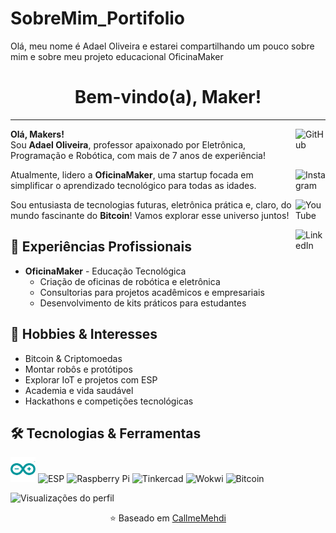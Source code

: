 # SobreMim_Portifolio
Olá, meu nome é Adael Oliveira e estarei compartilhando um pouco sobre mim e sobre meu projeto educacional OficinaMaker

<h1 align="center">Bem-vindo(a), Maker!</h1>
<hr />

<!-- Links para redes sociais com ícones -->
<a href="https://github.com/seuusuario" target="_blank">
  <img align="right" src="https://cdn.iconscout.com/icon/free/png-256/github-108-438008.png" width="48px" height="48px" alt="GitHub">
</a>

<!-- Parágrafo de introdução -->
<p align="left">
  <b>Olá, Makers!</b> <br>
  Sou <b>Adael Oliveira</b>, professor apaixonado por Eletrônica, Programação e Robótica, com mais de 7 anos de experiência!
</p>

<!-- Outro link social com ícone -->
<a href="https://www.instagram.com/seuusuario/" target="_blank">
  <img align="right" src="https://cdn.icon-icons.com/icons2/1211/PNG/512/1491579602-yumminkysocialmedia36_83067.png" width="48px" height="48px" alt="Instagram">
</a>

<p align="left">
  Atualmente, lidero a <b>OficinaMaker</b>, uma startup focada em simplificar o aprendizado tecnológico para todas as idades.
</p>

<a href="https://www.youtube.com/seuusuario/" target="_blank">
  <img align="right" src="https://i.ibb.co/kSWhXVq/youtube.png" width="48px" height="48px" alt="YouTube">
</a>

<p align="left">
  Sou entusiasta de tecnologias futuras, eletrônica prática e, claro, do mundo fascinante do <b>Bitcoin</b>! Vamos explorar esse universo juntos!
</p>

<a href="https://www.linkedin.com/in/seuusuario/" target="_blank">
  <img align="right" src="https://i.ibb.co/Kx2GSrT/linkedin.png" width="48px" height="48px" alt="LinkedIn">
</a>

<!-- Seção de experiências profissionais -->
<h2>🚀 Experiências Profissionais</h2>
<ul>
  <li><b>OficinaMaker</b> - Educação Tecnológica
    <ul>
      <li>Criação de oficinas de robótica e eletrônica</li>
      <li>Consultorias para projetos acadêmicos e empresariais</li>
      <li>Desenvolvimento de kits práticos para estudantes</li>
    </ul>
  </li>
  <!-- Mais experiências podem ser adicionadas aqui -->
</ul>

<!-- Seção de hobbies -->
<h2>👾 Hobbies & Interesses</h2>
<ul>
  <li>Bitcoin & Criptomoedas</li>
  <li>Montar robôs e protótipos</li>
  <li>Explorar IoT e projetos com ESP</li>
  <li>Academia e vida saudável</li>
  <li>Hackathons e competições tecnológicas</li>
</ul>

<!-- Seção de tecnologias e ferramentas usadas -->
<h2>🛠️ Tecnologias & Ferramentas</h2>
<p align="left">
  <img src="https://raw.githubusercontent.com/devicons/devicon/master/icons/arduino/arduino-original.svg" alt="Arduino" width="40" height="40">
  <img src="https://i.ibb.co/BGLCwPM/esp.png" alt="ESP" width="40" height="40">
  <img src="https://i.ibb.co/41FVgWp/raspberry-pi.png" alt="Raspberry Pi" width="40" height="40">
  <img src="https://i.ibb.co/C7C2Zw5/tinkercad.png" alt="Tinkercad" width="40" height="40">
  <img src="https://i.ibb.co/KxhW2pD/wokwi.png" alt="Wokwi" width="40" height="40">
  <img src="https://upload.wikimedia.org/wikipedia/commons/4/46/Bitcoin.svg" alt="Bitcoin" width="40" height="40">
</p>

<!-- Contador de visualizações no perfil -->
<p align="left">
  <img src="https://komarev.com/ghpvc/?username=seuusuario" alt="Visualizações do perfil">
</p>

<!-- Rodapé com base no template -->
<p align="center">
  ⭐️ Baseado em <a href="https://github.com/CallmeMehdi">CallmeMehdi</a>
</p>

